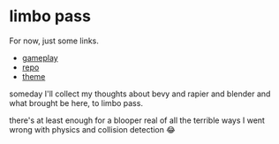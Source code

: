 # limbo pass

For now, just some links.

- [gameplay](https://youtu.be/gxUesnuTBBI)
- [repo](https://github.com/shnewto/limbo_pass)
- [theme](https://soundcloud.com/wanderball/limbo-pass)


someday I'll collect my thoughts about bevy and rapier and blender and what brought be here, to limbo pass.


there's at least enough for a blooper real of all the terrible ways I went wrong with physics and collision detection 😂
